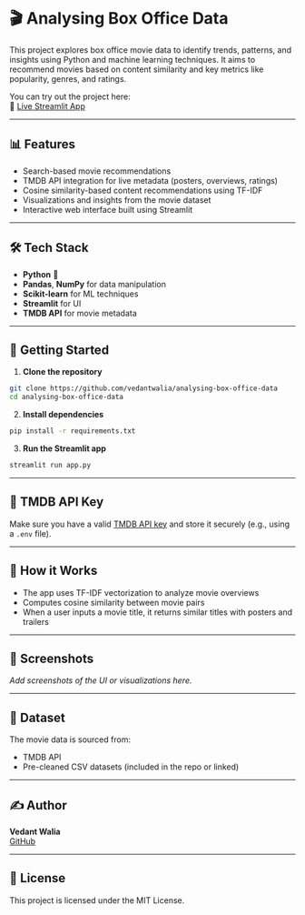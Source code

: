 # 🎬 Analysing Box Office Data

This project explores box office movie data to identify trends, patterns, and insights using Python and machine learning techniques. It aims to recommend movies based on content similarity and key metrics like popularity, genres, and ratings.

You can try out the project here:  
🔗 [Live Streamlit App](https://vedantwalia-analysing-box-office-data-app-qm6txi.streamlit.app)

---


## 📊 Features

- Search-based movie recommendations
- TMDB API integration for live metadata (posters, overviews, ratings)
- Cosine similarity-based content recommendations using TF-IDF
- Visualizations and insights from the movie dataset
- Interactive web interface built using Streamlit

---

## 🛠 Tech Stack

- **Python** 🐍
- **Pandas**, **NumPy** for data manipulation
- **Scikit-learn** for ML techniques
- **Streamlit** for UI
- **TMDB API** for movie metadata

---

## 🚀 Getting Started

1. **Clone the repository**

```bash
git clone https://github.com/vedantwalia/analysing-box-office-data
cd analysing-box-office-data
```

2. **Install dependencies**

```bash
pip install -r requirements.txt
```

3. **Run the Streamlit app**

```bash
streamlit run app.py
```

---

## 🔐 TMDB API Key

Make sure you have a valid [TMDB API key](https://www.themoviedb.org/documentation/api) and store it securely (e.g., using a `.env` file).

---

## 🧠 How it Works

- The app uses TF-IDF vectorization to analyze movie overviews
- Computes cosine similarity between movie pairs
- When a user inputs a movie title, it returns similar titles with posters and trailers

---

## 🎥 Screenshots

_Add screenshots of the UI or visualizations here._

---

## 📁 Dataset

The movie data is sourced from:
- TMDB API
- Pre-cleaned CSV datasets (included in the repo or linked)

---

## ✍️ Author

**Vedant Walia**  
[GitHub](https://github.com/vedantwalia)

---

## 📄 License

This project is licensed under the MIT License.